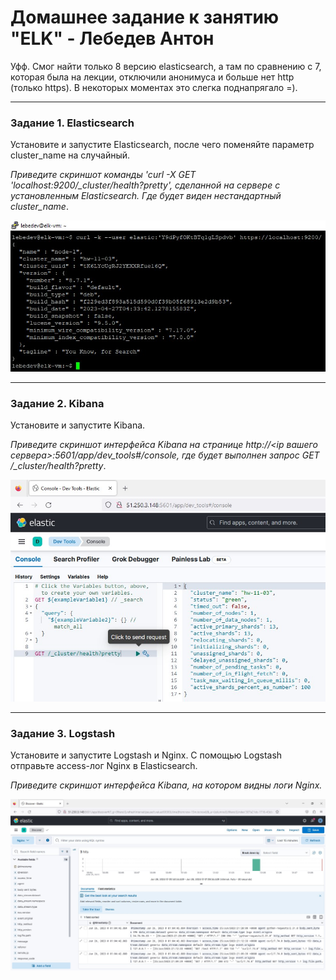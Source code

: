 # Домашнее задание к занятию "ELK" - Лебедев Антон

Уфф. Смог найти только 8 версию elasticsearch, а там по сравнению с 7, которая была на лекции, отключили анонимуса и больше нет http (только https). В некоторых моментах это слегка поднапрягало =).

---

### Задание 1. Elasticsearch 

Установите и запустите Elasticsearch, после чего поменяйте параметр cluster_name на случайный. 

*Приведите скриншот команды 'curl -X GET 'localhost:9200/_cluster/health?pretty', сделанной на сервере с установленным Elasticsearch. Где будет виден нестандартный cluster_name*.

![Screenshot_1](https://github.com/Lebedun/HomeWork-Blank/blob/11-03/img/Screenshot_1.jpg)

---

### Задание 2. Kibana

Установите и запустите Kibana.

*Приведите скриншот интерфейса Kibana на странице http://<ip вашего сервера>:5601/app/dev_tools#/console, где будет выполнен запрос GET /_cluster/health?pretty*.

![Screenshot_2](https://github.com/Lebedun/HomeWork-Blank/blob/11-03/img/Screenshot_2.jpg)

---

### Задание 3. Logstash

Установите и запустите Logstash и Nginx. С помощью Logstash отправьте access-лог Nginx в Elasticsearch. 

*Приведите скриншот интерфейса Kibana, на котором видны логи Nginx.*

![Screenshot_3](https://github.com/Lebedun/HomeWork-Blank/blob/11-03/img/Screenshot_3.jpg)
